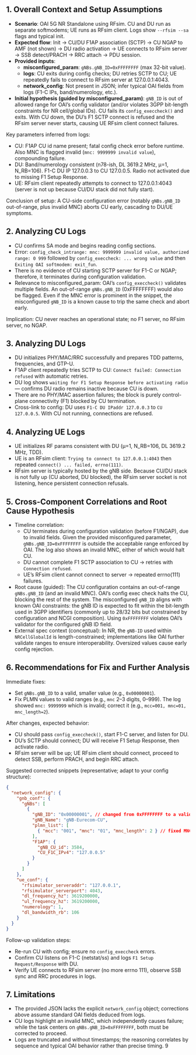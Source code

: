 ## 1. Overall Context and Setup Assumptions
- **Scenario**: OAI 5G NR Standalone using RFsim. CU and DU run as separate softmodems; UE runs as RFsim client. Logs show `--rfsim --sa` flags and typical init.
- **Expected flow**: Init → CU/DU F1AP association (SCTP) → CU NGAP to AMF (not shown) → DU radio activation → UE connects to RFsim server → SSB detect/PRACH → RRC attach → PDU session.
- **Provided inputs**:
  - **misconfigured_param**: `gNBs.gNB_ID=0xFFFFFFFF` (max 32-bit value).
  - **logs**: CU exits during config checks; DU retries SCTP to CU; UE repeatedly fails to connect to RFsim server at 127.0.0.1:4043.
  - **network_config**: Not present in JSON; infer typical OAI fields from logs (F1-C IPs, band/numerology, etc.).
- **Initial hypothesis (guided by misconfigured_param)**: `gNB_ID` is out of allowed range for OAI’s config validator (and/or violates 3GPP bit-length constraints for NR cell/global IDs). CU fails its `config_execcheck()` and exits. With CU down, the DU’s F1 SCTP connect is refused and the RFsim server never starts, causing UE RFsim client connect failures.

Key parameters inferred from logs:
- CU: F1AP CU id name present; fatal config check error before runtime. Also MNC is flagged invalid (`mnc: 9999999 invalid value`), compounding failure.
- DU: Band/numerology consistent (n78-ish, DL 3619.2 MHz, µ=1, N_RB=106). F1-C DU IP 127.0.0.3 to CU 127.0.0.5. Radio not activated due to missing F1 Setup Response.
- UE: RFsim client repeatedly attempts to connect to 127.0.0.1:4043 (server is not up because CU/DU stack did not fully start).

Conclusion of setup: A CU-side configuration error (notably `gNBs.gNB_ID` out-of-range, plus invalid MNC) aborts CU early, cascading to DU/UE symptoms.

## 2. Analyzing CU Logs
- CU confirms SA mode and begins reading config sections.
- Error: `config_check_intrange: mnc: 9999999 invalid value, authorized range: 0 999` followed by `config_execcheck: ... wrong value` and then `Exiting OAI softmodem: exit_fun`.
- There is no evidence of CU starting SCTP server for F1-C or NGAP; therefore, it terminates during configuration validation.
- Relevance to misconfigured_param: OAI’s `config_execcheck()` validates multiple fields. An out-of-range `gNBs.gNB_ID` (0xFFFFFFFF) would also be flagged. Even if the MNC error is prominent in the snippet, the misconfigured `gNB_ID` is a known cause to trip the same check and abort early.

Implication: CU never reaches an operational state; no F1 server, no RFsim server, no NGAP.

## 3. Analyzing DU Logs
- DU initializes PHY/MAC/RRC successfully and prepares TDD patterns, frequencies, and GTP-U.
- F1AP client repeatedly tries SCTP to CU: `Connect failed: Connection refused` with automatic retries.
- DU log shows `waiting for F1 Setup Response before activating radio` — confirms DU radio remains inactive because CU is down.
- There are no PHY/MAC assertion failures; the block is purely control-plane connectivity (F1) blocked by CU termination.
- Cross-link to config: DU uses `F1-C DU IPaddr 127.0.0.3` to `CU 127.0.0.5`. With CU not running, connections are refused.

## 4. Analyzing UE Logs
- UE initializes RF params consistent with DU (µ=1, N_RB=106, DL 3619.2 MHz, TDD). 
- UE is an RFsim client: `Trying to connect to 127.0.0.1:4043` then repeated `connect() ... failed, errno(111)`.
- RFsim server is typically hosted by the gNB side. Because CU/DU stack is not fully up (CU aborted, DU blocked), the RFsim server socket is not listening, hence persistent connection refusals.

## 5. Cross-Component Correlations and Root Cause Hypothesis
- Timeline correlation:
  - CU terminates during configuration validation (before F1/NGAP), due to invalid fields. Given the provided misconfigured parameter, `gNBs.gNB_ID=0xFFFFFFFF` is outside the acceptable range enforced by OAI. The log also shows an invalid MNC, either of which would halt CU.
  - DU cannot complete F1 SCTP association to CU → retries with `Connection refused`.
  - UE’s RFsim client cannot connect to server → repeated errno(111) failures.
- Root cause (guided): The CU configuration contains an out-of-range `gNBs.gNB_ID` (and an invalid MNC). OAI’s config exec check halts the CU, blocking the rest of the system. The misconfigured `gNB_ID` aligns with known OAI constraints: the gNB ID is expected to fit within the bit-length used in 3GPP identifiers (commonly up to 28/32 bits but constrained by configuration and NCGI composition). Using `0xFFFFFFFF` violates OAI’s validator for the configured gNB ID field.
- External spec context (conceptual): In NR, the `gNB-ID` used within `NRCellGlobalId` is length-constrained; implementations like OAI further validate ranges to ensure interoperability. Oversized values cause early config rejection.

## 6. Recommendations for Fix and Further Analysis
Immediate fixes:
- Set `gNBs.gNB_ID` to a valid, smaller value (e.g., `0x00000001`).
- Fix PLMN values to valid ranges (e.g., `mnc` 2–3 digits, 0–999). The log showed `mnc: 9999999` which is invalid; correct it (e.g., `mcc=001, mnc=01, mnc_length=2`).

After changes, expected behavior:
- CU should pass `config_execcheck()`, start F1-C server, and listen for DU. 
- DU’s SCTP should connect; DU will receive F1 Setup Response, then activate radio.
- RFsim server will be up; UE RFsim client should connect, proceed to detect SSB, perform PRACH, and begin RRC attach.

Suggested corrected snippets (representative; adapt to your config structure):

```json
{
  "network_config": {
    "gnb_conf": {
      "gNBs": [
        {
          "gNB_ID": "0x00000001", // changed from 0xFFFFFFFF to a valid small value
          "gNB_Name": "gNB-Eurecom-CU",
          "plmn_list": [
            { "mcc": "001", "mnc": "01", "mnc_length": 2 } // fixed MNC range
          ],
          "F1AP": {
            "gNB_CU_id": 3584,
            "CU_F1C_IPv4": "127.0.0.5"
          }
        }
      ]
    },
    "ue_conf": {
      "rfsimulator_serveraddr": "127.0.0.1",
      "rfsimulator_serverport": 4043,
      "dl_frequency_hz": 3619200000,
      "ul_frequency_hz": 3619200000,
      "numerology": 1,
      "dl_bandwidth_rb": 106
    }
  }
}
```

Follow-up validation steps:
- Re-run CU with config; ensure no `config_execcheck` errors.
- Confirm CU listens on F1-C (netstat/ss) and logs `F1 Setup Request/Response` with DU.
- Verify UE connects to RFsim server (no more errno 111), observe SSB sync and RRC procedures in logs.

## 7. Limitations
- The provided JSON lacks the explicit `network_config` object; corrections above assume standard OAI fields deduced from logs. 
- CU logs highlight an invalid MNC, which independently causes failure; while the task centers on `gNBs.gNB_ID=0xFFFFFFFF`, both must be corrected to proceed.
- Logs are truncated and without timestamps; the reasoning correlates by sequence and typical OAI behavior rather than precise timing.
9